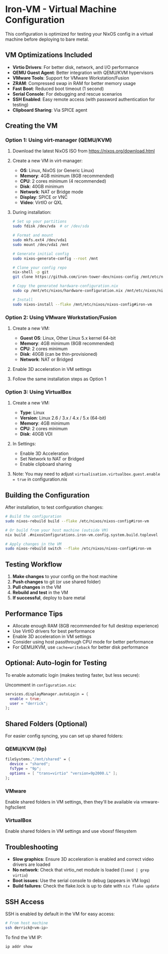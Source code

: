 # Iron-VM - Virtual Machine Configuration

This configuration is optimized for testing your NixOS config in a virtual machine before deploying to bare metal.

## VM Optimizations Included

- **Virtio Drivers**: For better disk, network, and I/O performance
- **QEMU Guest Agent**: Better integration with QEMU/KVM hypervisors
- **VMware Tools**: Support for VMware Workstation/Fusion
- **ZRAM**: Compressed swap in RAM for better memory usage
- **Fast Boot**: Reduced boot timeout (1 second)
- **Serial Console**: For debugging and rescue scenarios
- **SSH Enabled**: Easy remote access (with password authentication for testing)
- **Clipboard Sharing**: Via SPICE agent

## Creating the VM

### Option 1: Using virt-manager (QEMU/KVM)

1. Download the latest NixOS ISO from https://nixos.org/download.html
2. Create a new VM in virt-manager:
   - **OS**: Linux, NixOS (or Generic Linux)
   - **Memory**: 4GB minimum (8GB recommended)
   - **CPU**: 2 cores minimum (4 recommended)
   - **Disk**: 40GB minimum
   - **Network**: NAT or Bridge mode
   - **Display**: SPICE or VNC
   - **Video**: VirtIO or QXL

3. During installation:
   ```bash
   # Set up your partitions
   sudo fdisk /dev/vda  # or /dev/sda
   
   # Format and mount
   sudo mkfs.ext4 /dev/vda1
   sudo mount /dev/vda1 /mnt
   
   # Generate initial config
   sudo nixos-generate-config --root /mnt
   
   # Clone your config repo
   nix-shell -p git
   git clone https://github.com/iron-tower-dev/nixos-config /mnt/etc/nixos/nixos-config
   
   # Copy the generated hardware-configuration.nix
   sudo cp /mnt/etc/nixos/hardware-configuration.nix /mnt/etc/nixos/nixos-config/hosts/iron-vm/
   
   # Install
   sudo nixos-install --flake /mnt/etc/nixos/nixos-config#iron-vm
   ```

### Option 2: Using VMware Workstation/Fusion

1. Create a new VM:
   - **Guest OS**: Linux, Other Linux 5.x kernel 64-bit
   - **Memory**: 4GB minimum (8GB recommended)
   - **CPU**: 2 cores minimum
   - **Disk**: 40GB (can be thin-provisioned)
   - **Network**: NAT or Bridged

2. Enable 3D acceleration in VM settings
3. Follow the same installation steps as Option 1

### Option 3: Using VirtualBox

1. Create a new VM:
   - **Type**: Linux
   - **Version**: Linux 2.6 / 3.x / 4.x / 5.x (64-bit)
   - **Memory**: 4GB minimum
   - **CPU**: 2 cores minimum
   - **Disk**: 40GB VDI

2. In Settings:
   - Enable 3D Acceleration
   - Set Network to NAT or Bridged
   - Enable clipboard sharing

3. Note: You may need to adjust `virtualisation.virtualbox.guest.enable = true` in configuration.nix

## Building the Configuration

After installation, to test configuration changes:

```bash
# Build the configuration
sudo nixos-rebuild build --flake /etc/nixos/nixos-config#iron-vm

# Or build from your host machine (outside VM)
nix build .#nixosConfigurations.iron-vm.config.system.build.toplevel

# Apply changes in the VM
sudo nixos-rebuild switch --flake /etc/nixos/nixos-config#iron-vm
```

## Testing Workflow

1. **Make changes** to your config on the host machine
2. **Push changes** to git (or use shared folder)
3. **Pull changes** in the VM
4. **Rebuild and test** in the VM
5. **If successful**, deploy to bare metal

## Performance Tips

- Allocate enough RAM (8GB recommended for full desktop experience)
- Use VirtIO drivers for best performance
- Enable 3D acceleration in VM settings
- Consider using host passthrough CPU mode for better performance
- For QEMU/KVM, use `cache=writeback` for better disk performance

## Optional: Auto-login for Testing

To enable automatic login (makes testing faster, but less secure):

Uncomment in `configuration.nix`:
```nix
services.displayManager.autoLogin = {
  enable = true;
  user = "derrick";
};
```

## Shared Folders (Optional)

For easier config syncing, you can set up shared folders:

### QEMU/KVM (9p)
```nix
fileSystems."/mnt/shared" = {
  device = "shared";
  fsType = "9p";
  options = [ "trans=virtio" "version=9p2000.L" ];
};
```

### VMware
Enable shared folders in VM settings, then they'll be available via vmware-hgfsclient

### VirtualBox
Enable shared folders in VM settings and use vboxsf filesystem

## Troubleshooting

- **Slow graphics**: Ensure 3D acceleration is enabled and correct video drivers are loaded
- **No network**: Check that virtio_net module is loaded (`lsmod | grep virtio`)
- **Boot issues**: Use the serial console to debug (appears in VM logs)
- **Build failures**: Check the flake.lock is up to date with `nix flake update`

## SSH Access

SSH is enabled by default in the VM for easy access:

```bash
# From host machine
ssh derrick@<vm-ip>
```

To find the VM IP:
```bash
ip addr show
```
